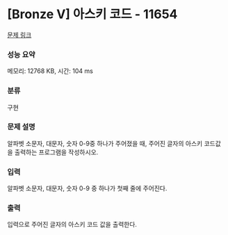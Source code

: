 # [Bronze V] 아스키 코드 - 11654 

[문제 링크](https://www.acmicpc.net/problem/11654) 

### 성능 요약

메모리: 12768 KB, 시간: 104 ms

### 분류

구현

### 문제 설명

<p>알파벳 소문자, 대문자, 숫자 0-9중 하나가 주어졌을 때, 주어진 글자의 아스키 코드값을 출력하는 프로그램을 작성하시오.</p>

### 입력 

 <p>알파벳 소문자, 대문자, 숫자 0-9 중 하나가 첫째 줄에 주어진다.</p>

### 출력 

 <p>입력으로 주어진 글자의 아스키 코드 값을 출력한다.</p>

